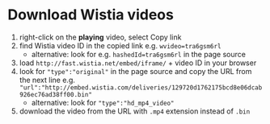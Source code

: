 # Download Wistia videos

1. right-click on the **playing** video, select Copy link
1. find Wistia video ID in the copied link e.g. `wvideo=tra6gsm6rl`
   - alternative: look for e.g. `hashedId=tra6gsm6rl` in the page source
1. load `http://fast.wistia.net/embed/iframe/` + video ID in your browser
1. look for `"type":"original"` in the page source and
   copy the URL from the next line
   e.g. `"url":"http://embed.wistia.com/deliveries/129720d1762175bcd8e06dcab926ec76ad38ff00.bin"`
   - alternative: look for `"type":"hd_mp4_video"`
1. download the video from the URL with `.mp4` extension instead of `.bin`
